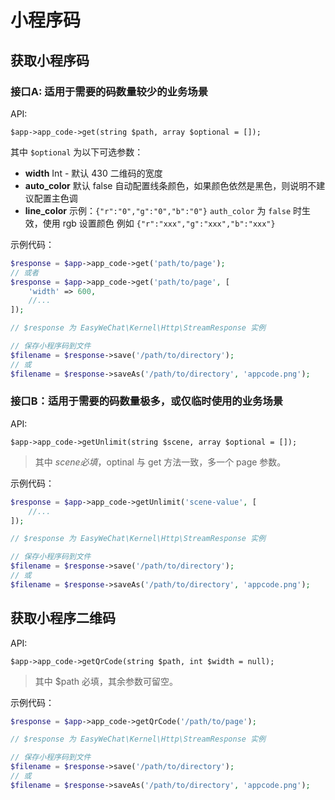 # 小程序码

## 获取小程序码

### 接口A: 适用于需要的码数量较少的业务场景

API:

```
$app->app_code->get(string $path, array $optional = []);
```

其中 `$optional` 为以下可选参数：

- **width** Int - 默认 430 二维码的宽度
- **auto_color**  默认 false  自动配置线条颜色，如果颜色依然是黑色，则说明不建议配置主色调
- **line_color**  示例：`{"r":"0","g":"0","b":"0"}` `auth_color` 为 `false` 时生效，使用 rgb 设置颜色 例如 `{"r":"xxx","g":"xxx","b":"xxx"}`

示例代码：

```php
$response = $app->app_code->get('path/to/page');
// 或者
$response = $app->app_code->get('path/to/page', [
    'width' => 600,
    //...
]);

// $response 为 EasyWeChat\Kernel\Http\StreamResponse 实例

// 保存小程序码到文件
$filename = $response->save('/path/to/directory');
// 或
$filename = $response->saveAs('/path/to/directory', 'appcode.png');
```

### 接口B：适用于需要的码数量极多，或仅临时使用的业务场景

API:

```
$app->app_code->getUnlimit(string $scene, array $optional = []);
```

> 其中 $scene 必填，$optinal 与 get 方法一致，多一个 page 参数。

示例代码：

```php
$response = $app->app_code->getUnlimit('scene-value', [
    //...
]);

// $response 为 EasyWeChat\Kernel\Http\StreamResponse 实例

// 保存小程序码到文件
$filename = $response->save('/path/to/directory');
// 或
$filename = $response->saveAs('/path/to/directory', 'appcode.png');
```

## 获取小程序二维码

API:

```
$app->app_code->getQrCode(string $path, int $width = null);
```

> 其中 $path 必填，其余参数可留空。

示例代码：

```php
$response = $app->app_code->getQrCode('/path/to/page');

// $response 为 EasyWeChat\Kernel\Http\StreamResponse 实例

// 保存小程序码到文件
$filename = $response->save('/path/to/directory');
// 或
$filename = $response->saveAs('/path/to/directory', 'appcode.png');
```

##
